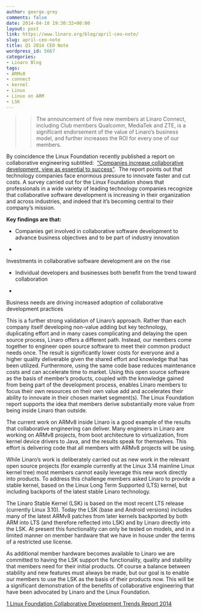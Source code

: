 ```yaml
---
author: george.grey
comments: false
date: 2014-04-10 19:30:32+00:00
layout: post
link: https://www.linaro.org/blog/april-ceo-note/
slug: april-ceo-note
title: Q1 2014 CEO Note
wordpress_id: 5667
categories:
- Linaro Blog
tags:
- ARMv8
- connect
- kernel
- Linux
- Linux on ARM
- LSK
---
```


<blockquote>

> 
> The announcement of five new members at Linaro Connect, including Club members Qualcomm, MediaTek and ZTE, is a significant endorsement of the value of Linaro’s business model, and further increases the ROI for every one of our members.
> 
> 
</blockquote>




By coincidence the Linux Foundation recently published a report on collaborative engineering subtitled:  [“Companies increase collaborative development, view as essential to success”](http://www.linuxfoundation.org/publications/linux-foundation/collaborative-development-trends-report-2014).  The report points out that technology companies face enormous pressure to innovate faster and cut costs. A survey carried out for the Linux Foundation shows that professionals in a wide variety of leading technology companies recognize that collaborative software development is increasing in their organization and across industries, and indeed that it’s becoming central to their company’s mission.




**Key findings are that:**






	
  * Companies get involved in collaborative software development to advance business objectives and to be part of industry innovation

	
  * 


Investments in collaborative software development are on the rise




	
  * Individual developers and businesses both benefit from the trend toward collaboration

	
  * 


Business needs are driving increased adoption of collaborative development practices







This is a further strong validation of Linaro’s approach. Rather than each company itself developing non-value adding but key technology, duplicating effort and in many cases complicating and delaying the open source process, Linaro offers a different path. Instead, our members come together to engineer open source software to meet their common product needs once. The result is significantly lower costs for everyone and a higher quality deliverable given the shared effort and knowledge that has been utilized. Furthermore, using the same code base reduces maintenance costs and can accelerate time to market. Using this open source software as the basis of member’s products, coupled with the knowledge gained from being part of the development process, enables Linaro members to focus their own resources on their own value add and accelerates their ability to innovate in their chosen market segment(s). The Linux Foundation report supports the idea that members derive substantially more value from being inside Linaro than outside.




The current work on ARMv8 inside Linaro is a good example of the results that collaborative engineering can deliver. Many engineers in Linaro are working on ARMv8 projects, from boot architecture to virtualization, from kernel device drivers to Java, and the results speak for themselves. This effort is delivering code that all members with ARMv8 projects will be using.




While Linaro’s work is deliberately carried out as new work in the relevant open source projects (for example currently at the Linux 3.14 mainline Linux kernel tree) most members cannot easily leverage this new work directly into products. To address this challenge members asked Linaro to provide a stable kernel, based on the Linux Long Term Supported (LTS) kernel, but including backports of the latest stable Linaro technology.




The Linaro Stable Kernel (LSK) is based on the most recent LTS release (currently Linux 3.10). Today the LSK (base and Android versions) includes many of the latest ARMv8 patches from later kernels backported by both ARM into LTS (and therefore reflected into LSK) and by Linaro directly into the LSK. At present this functionality can only be tested on models, and in a limited manner on member hardware that we have in house under the terms of a restricted use license.




As additional member hardware becomes available to Linaro we are committed to having the LSK support the functionality, quality and stability that members need for their initial products. Of course a balance between stability and new features must always be made, but our goal is to enable our members to use the LSK as the basis of their products now. This will be a significant demonstration of the benefits of collaborative engineering that have been advocated by Linaro and the Linux Foundation.




[1 Linux Foundation Collaborative Development Trends Report 2014](http://www.linuxfoundation.org/publications/linux-foundation/collaborative-development-trends-report-2014)




